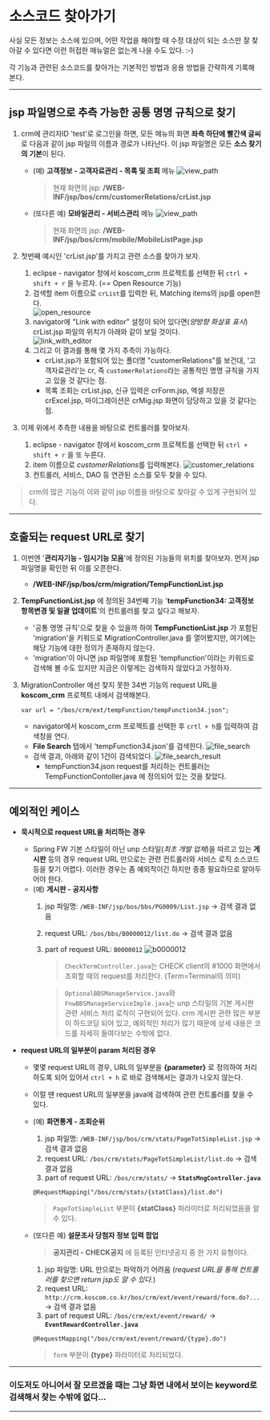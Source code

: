 # 소스코드 찾아가기

사실 모든 정보는 소스에 있으며, 어떤 작업을 해야할 때 수정 대상이 되는 소스만 잘 찾아갈 수 있다면 이런 허접한 매뉴얼은 없는게 나을 수도 있다. :-)

각 기능과 관련된 소스코드를 찾아가는 기본적인 방법과 응용 방법을 간략하게 기록해 본다.

---

## jsp 파일명으로 추측 가능한 **공통 명명 규칙**으로 찾기

1. crm에 관리자ID 'test'로 로그인을 하면, 모든 메뉴의 화면 **좌측 하단에 빨간색 글씨**로 다음과 같이 jsp 파일의 이름과 경로가 나타난다. 이 jsp 파일명은 모든 **소스 찾기의 기본**이 된다.

    - (예) **고객정보 - 고객자료관리 - 목록 및 조회** 메뉴
        ![view_path](_img/view_path_crList.png)
        > 현재 화면의 jsp: **/WEB-INF/jsp/bos/crm/customerRelations/crList.jsp**

    - (또다른 예) **모바일관리 - 서비스관리** 메뉴
        ![view_path](_img/view_path_mobile.png)
        > 현재 화면의 jsp: **/WEB-INF/jsp/bos/crm/mobile/MobileListPage.jsp**

2. 첫번째 예시인 'crList.jsp'를 가지고 관련 소스를 찾아가 보자.
    1. eclipse - navigator 창에서 koscom_crm 프로젝트를 선택한 뒤 `ctrl + shift + r` 을 누르자. (== Open Resource 기능)
    2. 검색할 item 이름으로 `crList`를 입력한 뒤, Matching items의 jsp를 open한다.  
        ![open_resource](_img/open_resource.png)
    3. navigator에 "Link with editor" 설정이 되어 있다면(*양방향 화살표 표시*) crList.jsp 파일의 위치가 아래와 같이 보일 것이다.  
        ![link_with_editor](_img/link_with_editor.png)
    4. 그리고 이 결과를 통해 몇 가지 추측이 가능하다.
        - crList.jsp가 포함되어 있는 폴더명 "customerRelations"를 보건대, '고객자료관리'는 cr, 즉 `customerRelations`라는 공통적인 명명 규칙을 가지고 있을 것 같다는 점.
        - 목록 조회는 crList.jsp, 신규 입력은 crForm.jsp, 엑셀 저장은 crExcel.jsp, 마이그레이션은 crMig.jsp 화면이 담당하고 있을 것 같다는 점.

3. 이제 위에서 추측한 내용을 바탕으로 컨트롤러를 찾아보자.
    1. eclipse - navigator 창에서 koscom_crm 프로젝트를 선택한 뒤 `ctrl + shift + r` 을 또 누른다.
    2. item 이름으로 *customerRelations*를 입력해본다.
        ![customer_relations](_img/customer_relations.png)
    3. 컨트롤러, 서비스, DAO 등 연관된 소스를 모두 찾을 수 있다.

> crm의 많은 기능이 이와 같이 jsp 이름을 바탕으로 찾아갈 수 있게 구현되어 있다.

---

## 호출되는 request URL로 찾기

1. 이번엔 '**관리자기능 - 임시기능 모음**'에 정의된 기능들의 위치를 찾아보자. 먼저 jsp 파일명을 확인한 뒤 이를 오픈한다.
    - **/WEB-INF/jsp/bos/crm/migration/TempFunctionList.jsp**

2. **TempFunctionList.jsp** 에 정의된 34번째 기능 '**tempFunction34: 고객정보 항목변경 및 일괄 업데이트**'의 컨트롤러를 찾고 싶다고 해보자.
    - '공통 명명 규칙'으로 찾을 수 있을까 하여 **TempFunctionList.jsp** 가 포함된 'migration'을 키워드로 MigrationController.java 를 열어봤지만, 여기에는 해당 기능에 대한 정의가 존재하지 않는다.
    - 'migration'이 아니면 jsp 파일명에 포함된 'tempfunction'이라는 키워드로 검색해 볼 수도 있지만 지금은 이렇게는 검색하지 않았다고 가정하자.

3. MigrationController 에선 찾지 못한 34번 기능의 request URL을 **koscom_crm** 프로젝트 내에서 검색해본다.
    ```
    var url = "/bos/crm/ext/tempFunction/tempFunction34.json";
    ```
    - navigator에서 koscom_crm 프로젝트를 선택한 후 `crtl + h`를 입력하여 검색창을 연다.
    - **File Search** 탭에서 'tempFunction34.json'를 검색한다.
        ![file_search](_img/file_search.png)
    - 검색 결과, 아래와 같이 1건이 검색되었다.
        ![file_search_result](_img/file_search_result.png)
        - tempFunction34.json request를 처리하는 컨트롤러는 TempFunctionContoller.java 에 정의되어 있는 것을 찾았다.
    

---

## 예외적인 케이스
- **묵시적으로 request URL을 처리하는 경우**
    - Spring FW 기본 스타일이 아닌 unp 스타일(*최초 개발 업체*)을 따르고 있는 **게시판** 등의 경우 request URL 만으로는 관련 컨트롤러와 서비스 로직 소스코드 등을 찾기 어렵다. 이러한 경우는 좀 예외적이긴 하지만 종종 필요하므로 알아두어야 한다.
    - (예) **게시판 - 공지사항**
        1. jsp 파일명: `/WEB-INF/jsp/bos/bbs/PG0009/List.jsp` &rarr; 검색 결과 없음
        2. request URL: `/bos/bbs/B0000012/list.do` &rarr; 검색 결과 없음
        3. part of request URL: `B0000012`
        ![b0000012](_img/b0000012.png)
            > `CheckTermController.java`는 CHECK client의 #1000 화면에서 조회할 때의 request를 처리한다. (Term=Terminal의 의미)

            > `OptionalBBSManageService.java`와 `FnwBBSManageServiceImple.java`는 unp 스타일의 기본 게시판 관련 서비스 처리 로직이 구현되어 있다. crm 게시판 관련 많은 부분이 하드코딩 되어 있고, 예외적인 처리가 많기 때문에 상세 내용은 코드를 자세히 들여다보는 수밖에 없다.
            
- **request URL의 일부분이 param 처리된 경우**
    - 몇몇 request URL의 경우, URL의 일부분을 **{parameter}** 로 정의하여 처리하도록 되어 있어서 `ctrl + h` 로 바로 검색해서는 결과가 나오지 않는다.
    - 이럴 땐 request URL의 일부분을 java에 검색하여 관련 컨트롤러를 찾을 수 있다.
    - (예) **화면통계 - 조회순위**
        1. jsp 파일명: `/WEB-INF/jsp/bos/crm/stats/PageTotSimpleList.jsp` &rarr; 검색 결과 없음
        2. request URL: `/bos/crm/stats/PageTotSimpleList/list.do` &rarr; 검색 결과 없음
        3. part of request URL: `/bos/crm/stats/` &rarr; **`StatsMngController.java`**
        ```
        @RequestMapping("/bos/crm/stats/{statClass}/list.do")
        ```
        > `PageTotSimpleList` 부분이 **{statClass}** 파라미터로 처리되었음을 알 수 있다.

    - (또다른 예) **설문조사 당첨자 정보 입력 팝업**
        > **공지관리 - CHECK공지** 에 등록된 인터넷공지 중 한 가지 유형이다.
        1. jsp 파일명: URL 만으로는 파악하기 어려움 (*request URL을 통해 컨트롤러를 찾으면 return jsp도 알 수 있다.*)
        2. request URL: `http://crm.koscom.co.kr/bos/crm/ext/event/reward/form.do?...` &rarr; 검색 결과 없음
        3. part of request URL: `/bos/crm/ext/event/reward/` &rarr; **`EventRewardController.java`**
        ```
        @RequestMapping("/bos/crm/ext/event/reward/{type}.do")
        ```
        > `form` 부분이 **{type}** 파라미터로 처리되었다.

---

### 이도저도 아니어서 잘 모르겠을 때는 그냥 화면 내에서 보이는 keyword로 검색해서 찾는 수밖에 없다...

---
